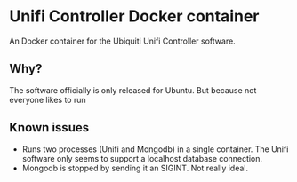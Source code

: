 # Unifi Controller Docker container
An Docker container for the Ubiquiti Unifi Controller software.

## Why?
The software officially is only released for Ubuntu. But because not everyone likes to run 

## Known issues
- Runs two processes (Unifi and Mongodb) in a single container. The Unifi software only seems to support a localhost database connection.
- Mongodb is stopped by sending it an SIGINT. Not really ideal.

